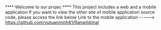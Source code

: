 **** Welcome to our projec ****
This project includes a web and a mobile application
If you want to view the other site of mobile application source code, please access the link below
Link to the mobile application -----> https://github.com/vutuanminh81/Ranwildimal
